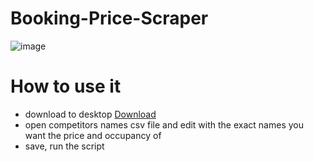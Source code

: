 # Booking-Price-Scraper
![image](https://user-images.githubusercontent.com/51888893/219661216-062ea266-46c1-4c09-92f5-87bff48a4d69.png)

# How to use it
- download to desktop <a href="https://github.com/ortizfram/Booking-Price-Scraper/blob/main/script.py" title="Download" download>Download</a>
- open competitors names csv file and edit with the exact names you want the price and occupancy of 
- save, run the script
